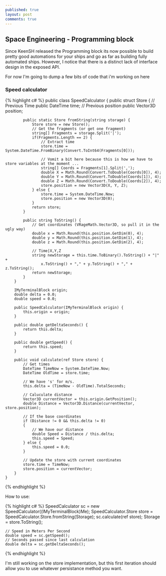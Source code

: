 ```yaml
---
published: true
layout: post
comments: true
---
```




## Space Engineering - Programming block

Since KeenSH released the Programming block its now possible to build pretty good automations for your ships
and go as far as building fully automated ships. However, I notice that there is a distinct lack of interface design in the exposed API.

For now I'm going to dump a few bits of code that i'm working on here

### Speed calculator

{% highlight c# %}
    public class SpeedCalculator {
        public struct Store {
            // Previous Time
            public DateTime time;
            // Previous position
            public Vector3D position;
    
            public static Store fromString(string storage) {
                Store store = new Store();
                // Get the fragments (or get one fragment) 
                string[] Fragments = storage.Split('|');
                if(Fragments.Length == 2) {
                    // Extract time
                    store.time = System.DateTime.FromBinary(Convert.ToInt64(Fragments[0]));
    
                    // Vomit a bit here because this is how we have to store variables at the moment ...
                    string[] Coords = Fragments[1].Split(',');
                    double X = Math.Round(Convert.ToDouble(Coords[0]), 4); 
                    double Y = Math.Round(Convert.ToDouble(Coords[1]), 4); 
                    double Z = Math.Round(Convert.ToDouble(Coords[2]), 4); 
                    store.position = new Vector3D(X, Y, Z);
                } else {            
                    store.time = System.DateTime.Now;
                    store.position = new Vector3D(0);
                }
                return store;
            }
    
            public string ToString() {
                // Get coordinates (VRageMath.Vector3D, so pull it in the ugly way) 
                double x = Math.Round(this.position.GetDim(0), 4); 
                double y = Math.Round(this.position.GetDim(1), 4); 
                double z = Math.Round(this.position.GetDim(2), 4);
    
                // Time|X,Y,Z
                string newStorage = this.time.ToBinary().ToString() + "|" + 
                    x.ToString() + "," + y.ToString() + "," + z.ToString();
                return newStorage;
            }
        }
    
        IMyTerminalBlock origin;
        double delta = 0.0;
        double speed = 0.0;
    
        public SpeedCalculator(IMyTerminalBlock origin) {
            this.origin = origin;
        }
    
        public double getDeltaSeconds() {
            return this.delta;
        }
    
        public double getSpeed() {
            return this.speed;
        }
    
        public void calculate(ref Store store) {
            // Get times 
            DateTime TimeNow = System.DateTime.Now;
            DateTime OldTime = store.time;
    
            // We have 's' for m/s. 
            this.delta = (TimeNow - OldTime).TotalSeconds;
            
            // Caluculate distance
            Vector3D currentVector = this.origin.GetPosition();
            double Distance = Vector3D.Distance(currentVector, store.position);
    
            // If the base coordinates 
            if (Distance != 0 && this.delta != 0)
            {
                // We have our distance 
                double Speed = Distance / this.delta;
                this.speed = Speed;
            } else {
                this.speed = 0.0;
            }
    
            // Update the store with current coordinates
            store.time = TimeNow;
            store.position = currentVector;
        }
    }
{% endhighlight %}

How to use:

{% highlight c# %}
    SpeedCalculator sc = new SpeedCalculator((IMyTerminalBlock)Me);
    SpeedCalculator.Store store = SpeedCalculator.Store.fromString(Storage);
    sc.calculate(ref store);
    Storage = store.ToString();
    
    // Speed in Meters Per Second
    double speed = sc.getSpeed();
    // Seconds passed since last calculation
    double delta = sc.getDeltaSeconds();
{% endhighlight %}

I'm still working on the store implementation, but this first iteration should allow you to use whatever persistance method you want.

